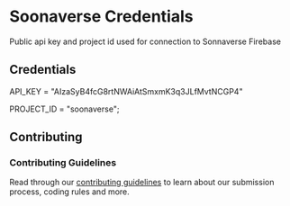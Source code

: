 # Soonaverse Credentials

Public api key and project id used for connection to Sonnaverse Firebase

## Credentials

API_KEY = "AIzaSyB4fcG8rtNWAiAtSmxmK3q3JLfMvtNCGP4"

PROJECT_ID = "soonaverse";

## Contributing

### Contributing Guidelines

Read through our [contributing guidelines](CONTRIBUTING.md) to learn about our submission process, coding rules and more.
